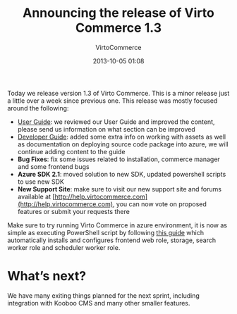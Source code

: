 ﻿---
author: VirtoCommerce
date: 2013-10-05 01:08
permalink: blogs/news/announcing-the-release-of-virtocommerce-1-3
tags: [announcements]
title: "Announcing the release of Virto Commerce 1.3"
published: Private
---
Today we release version 1.3 of Virto Commerce. This is a minor release just a little over a week since previous one. <!--excerpt-->This release was mostly focused around the following:

* [User Guide](http://docs.virtocommerce.com/display/vc1userguide/Home): we reviewed our User Guide and improved the content, please send us information on what section can be improved
* [Developer Guide](http://docs.virtocommerce.com/display/vc1devguide/Home): added some extra info on working with assets as well as documentation on deploying source code package into azure, we will continue adding content to the guide
* **Bug Fixes**: fix some issues related to installation, commerce manager and some frontend bugs
* **Azure SDK 2.1**: moved solution to new SDK, updated powershell scripts to use new SDK
* **New Support Site**: make sure to visit our new support site and forums available at [http://help.virtocommerce.com](http://help.virtocommerce.com), you can now vote on proposed features or submit your requests there

Make sure to try running Virto Commerce in azure environment, it is now as simple as executing PowerShell script by following [this guide](http://docs.virtocommerce.com/display/vc1devguide/Source+Code+Azure+Deployment) which automatically installs and configures frontend web role, storage, search worker role and scheduler worker role.

# What’s next?

We have many exiting things planned for the next sprint, including integration with Kooboo CMS and many other smaller features.